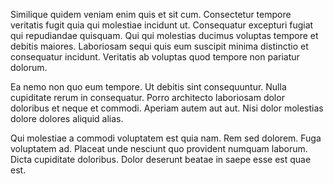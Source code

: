 Similique quidem veniam enim quis et sit cum. Consectetur tempore veritatis fugit quia qui molestiae incidunt ut. Consequatur excepturi fugiat qui repudiandae quisquam. Qui qui molestias ducimus voluptas tempore et debitis maiores. Laboriosam sequi quis eum suscipit minima distinctio et consequatur incidunt. Veritatis ab voluptas quod tempore non pariatur dolorum.
 Ea nemo non quo eum tempore. Ut debitis sint consequuntur. Nulla cupiditate rerum in consequatur. Porro architecto laboriosam dolor doloribus et neque et commodi. Aperiam autem aut aut. Nisi dolor molestias dolore dolores aliquid alias.
 Qui molestiae a commodi voluptatem est quia nam. Rem sed dolorem. Fuga voluptatem ad. Placeat unde nesciunt quo provident numquam laborum. Dicta cupiditate doloribus. Dolor deserunt beatae in saepe esse est quae est.